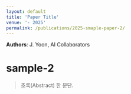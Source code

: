 ```yaml
---
layout: default
title: 'Paper Title'
venue: '- 2025'
permalink: /publications/2025-smaple-paper-2/
---
```

**Authors**: J. Yoon, AI Collaborators

# sample-2

> 초록(Abstract) 한 문단.

<!-- [PDF](https://arxiv.org/pdf/xxxx.xxxxx) · [Code](https://github.com/username/awesome-paper) -->